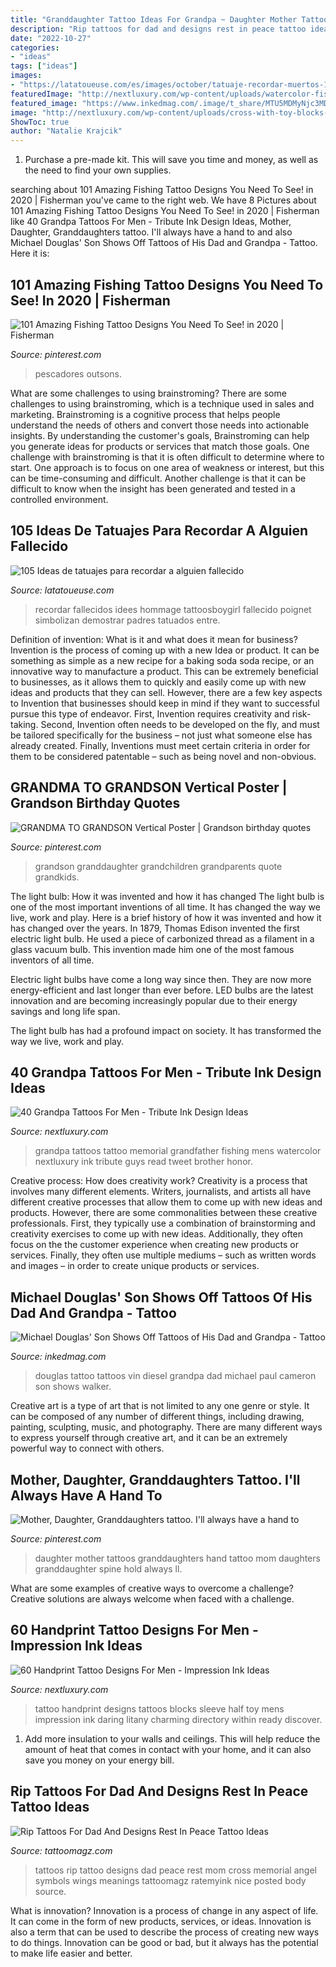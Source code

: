 ```yaml
---
title: "Granddaughter Tattoo Ideas For Grandpa ~ Daughter Mother Tattoos Granddaughters Hand Tattoo Mom Daughters Granddaughter Spine Hold Always Ll"
description: "Rip tattoos for dad and designs rest in peace tattoo ideas"
date: "2022-10-27"
categories:
- "ideas"
tags: ["ideas"]
images:
- "https://latatoueuse.com/es/images/october/tatuaje-recordar-muertos-162.JPG"
featuredImage: "http://nextluxury.com/wp-content/uploads/watercolor-fishing-grandpa-memorial-mens-tattoo-ideas.jpg"
featured_image: "https://www.inkedmag.com/.image/t_share/MTU5MDMyNjc3MDY0MTg5NTg5/cameron_douglas_feature.jpg"
image: "http://nextluxury.com/wp-content/uploads/cross-with-toy-blocks-mens-handprint-tattoo-half-sleeve.jpg"
ShowToc: true
author: "Natalie Krajcik"
---
```



1. Purchase a pre-made kit. This will save you time and money, as well as the need to find your own supplies.

	

		
searching about 101 Amazing Fishing Tattoo Designs You Need To See! in 2020 | Fisherman you've came to the right web. We have 8 Pictures about 101 Amazing Fishing Tattoo Designs You Need To See! in 2020 | Fisherman like 40 Grandpa Tattoos For Men - Tribute Ink Design Ideas, Mother, Daughter, Granddaughters tattoo. I&#039;ll always have a hand to and also Michael Douglas&#039; Son Shows Off Tattoos of His Dad and Grandpa - Tattoo. Here it is:
		
    
## 101 Amazing Fishing Tattoo Designs You Need To See! In 2020 | Fisherman

<img loading=lazy src="https://i.pinimg.com/736x/f4/47/92/f447926a7b7ce59081e913e12176f000.jpg" onerror="this.onerror=null;this.src='https://tse1.mm.bing.net/th?id=OIP.xMb8mM0Fl5r4_CZ9lcNeKwHaHa&amp;pid=15.1';" alt="101 Amazing Fishing Tattoo Designs You Need To See! in 2020 | Fisherman">

_Source: pinterest.com_

>pescadores outsons. 

	

What are some challenges to using brainstroming?
There are some challenges to using brainstroming, which is a technique used in sales and marketing. Brainstroming is a cognitive process that helps people understand the needs of others and convert those needs into actionable insights. By understanding the customer's goals, Brainstroming can help you generate ideas for products or services that match those goals.
One challenge with brainstroming is that it is often difficult to determine where to start. One approach is to focus on one area of weakness or interest, but this can be time-consuming and difficult. Another challenge is that it can be difficult to know when the insight has been generated and tested in a controlled environment.

    
## 105 Ideas De Tatuajes Para Recordar A Alguien Fallecido

<img loading=lazy src="https://latatoueuse.com/es/images/october/tatuaje-recordar-muertos-162.JPG" onerror="this.onerror=null;this.src='https://tse4.mm.bing.net/th?id=OIP.W3Q-1yTG1F1AdUqs7_8ciQHaHf&amp;pid=15.1';" alt="105 Ideas de tatuajes para recordar a alguien fallecido">

_Source: latatoueuse.com_

>recordar fallecidos idees hommage tattoosboygirl fallecido poignet simbolizan demostrar padres tatuados entre. 

	

Definition of invention: What is it and what does it mean for business?
Invention is the process of coming up with a new Idea or product. It can be something as simple as a new recipe for a baking soda soda recipe, or an innovative way to manufacture a product. This can be extremely beneficial to businesses, as it allows them to quickly and easily come up with new ideas and products that they can sell. However, there are a few key aspects to Invention that businesses should keep in mind if they want to successful pursue this type of endeavor. First, Invention requires creativity and risk-taking. Second, Invention often needs to be developed on the fly, and must be tailored specifically for the business – not just what someone else has already created. Finally, Inventions must meet certain criteria in order for them to be considered patentable – such as being novel and non-obvious.

    
## GRANDMA TO GRANDSON Vertical Poster | Grandson Birthday Quotes

<img loading=lazy src="https://i.pinimg.com/736x/54/c7/a0/54c7a092796a4e8d75048a6d15e1c7eb.jpg" onerror="this.onerror=null;this.src='https://tse3.mm.bing.net/th?id=OIP.7VlEWjJLbvCqRDB_7wX4TQHaJQ&amp;pid=15.1';" alt="GRANDMA TO GRANDSON Vertical Poster | Grandson birthday quotes">

_Source: pinterest.com_

>grandson granddaughter grandchildren grandparents quote grandkids. 

	

The light bulb: How it was invented and how it has changed
The light bulb is one of the most important inventions of all time. It has changed the way we live, work and play. Here is a brief history of how it was invented and how it has changed over the years.
In 1879, Thomas Edison invented the first electric light bulb. He used a piece of carbonized thread as a filament in a glass vacuum bulb. This invention made him one of the most famous inventors of all time.

Electric light bulbs have come a long way since then. They are now more energy-efficient and last longer than ever before. LED bulbs are the latest innovation and are becoming increasingly popular due to their energy savings and long life span.

The light bulb has had a profound impact on society. It has transformed the way we live, work and play.

    
## 40 Grandpa Tattoos For Men - Tribute Ink Design Ideas

<img loading=lazy src="http://nextluxury.com/wp-content/uploads/watercolor-fishing-grandpa-memorial-mens-tattoo-ideas.jpg" onerror="this.onerror=null;this.src='https://tse3.mm.bing.net/th?id=OIP.yCYemn3fPmlXgeaBqaXNEwHaJd&amp;pid=15.1';" alt="40 Grandpa Tattoos For Men - Tribute Ink Design Ideas">

_Source: nextluxury.com_

>grandpa tattoos tattoo memorial grandfather fishing mens watercolor nextluxury ink tribute guys read tweet brother honor. 

	

Creative process: How does creativity work?
Creativity is a process that involves many different elements. Writers, journalists, and artists all have different creative processes that allow them to come up with new ideas and products. However, there are some commonalities between these creative professionals. First, they typically use a combination of brainstorming and creativity exercises to come up with new ideas. Additionally, they often focus on the the customer experience when creating new products or services. Finally, they often use multiple mediums – such as written words and images – in order to create unique products or services.

    
## Michael Douglas&#039; Son Shows Off Tattoos Of His Dad And Grandpa - Tattoo

<img loading=lazy src="https://www.inkedmag.com/.image/t_share/MTU5MDMyNjc3MDY0MTg5NTg5/cameron_douglas_feature.jpg" onerror="this.onerror=null;this.src='https://tse2.mm.bing.net/th?id=OIP._dwkutIxYA_E4uV-stlzMgHaHa&amp;pid=15.1';" alt="Michael Douglas&#039; Son Shows Off Tattoos of His Dad and Grandpa - Tattoo">

_Source: inkedmag.com_

>douglas tattoo tattoos vin diesel grandpa dad michael paul cameron son shows walker. 

	

Creative art is a type of art that is not limited to any one genre or style. It can be composed of any number of different things, including drawing, painting, sculpting, music, and photography. There are many different ways to express yourself through creative art, and it can be an extremely powerful way to connect with others.

    
## Mother, Daughter, Granddaughters Tattoo. I&#039;ll Always Have A Hand To

<img loading=lazy src="https://i.pinimg.com/736x/fb/16/96/fb1696f5247946796dc796df0338993f.jpg" onerror="this.onerror=null;this.src='https://tse3.mm.bing.net/th?id=OIP.mDcbZlm_G-9rbMO4EclgAQHaNJ&amp;pid=15.1';" alt="Mother, Daughter, Granddaughters tattoo. I&#039;ll always have a hand to">

_Source: pinterest.com_

>daughter mother tattoos granddaughters hand tattoo mom daughters granddaughter spine hold always ll. 

	

What are some examples of creative ways to overcome a challenge?
Creative solutions are always welcome when faced with a challenge.

    
## 60 Handprint Tattoo Designs For Men - Impression Ink Ideas

<img loading=lazy src="http://nextluxury.com/wp-content/uploads/cross-with-toy-blocks-mens-handprint-tattoo-half-sleeve.jpg" onerror="this.onerror=null;this.src='https://tse1.mm.bing.net/th?id=OIP.MuF8Ag-UwEQtO3ZjGbbrKQHaHa&amp;pid=15.1';" alt="60 Handprint Tattoo Designs For Men - Impression Ink Ideas">

_Source: nextluxury.com_

>tattoo handprint designs tattoos blocks sleeve half toy mens impression ink daring litany charming directory within ready discover. 

	

1. Add more insulation to your walls and ceilings. This will help reduce the amount of heat that comes in contact with your home, and it can also save you money on your energy bill.

    
## Rip Tattoos For Dad And Designs Rest In Peace Tattoo Ideas

<img loading=lazy src="https://tattoomagz.com/wp-content/uploads/rip-tattoos-for-mom-rip-tattoos-and-designs-rest-in-peace-tattoo-ideas-and-52545.jpg" onerror="this.onerror=null;this.src='https://tse2.mm.bing.net/th?id=OIP.2gNjpbSmnqahnFywtYTDigAAAA&amp;pid=15.1';" alt="Rip Tattoos For Dad And Designs Rest In Peace Tattoo Ideas">

_Source: tattoomagz.com_

>tattoos rip tattoo designs dad peace rest mom cross memorial angel symbols wings meanings tattoomagz ratemyink nice posted body source. 

	

What is innovation?
Innovation is a process of change in any aspect of life. It can come in the form of new products, services, or ideas. Innovation is also a term that can be used to describe the process of creating new ways to do things. Innovation can be good or bad, but it always has the potential to make life easier and better.

